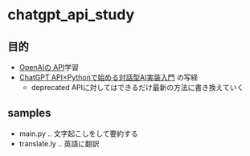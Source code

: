 # chatgpt_api_study

## 目的

- [OpenAIの API](https://platform.openai.com/docs/overview)学習
- [ChatGPT API×Pythonで始める対話型AI実装入門](https://amzn.asia/d/9WKDYCl) の写経
  - deprecated APIに対してはできるだけ最新の方法に書き換えていく


## samples

- main.py .. 文字起こしをして要約する
- translate.ly .. 英語に翻訳
  